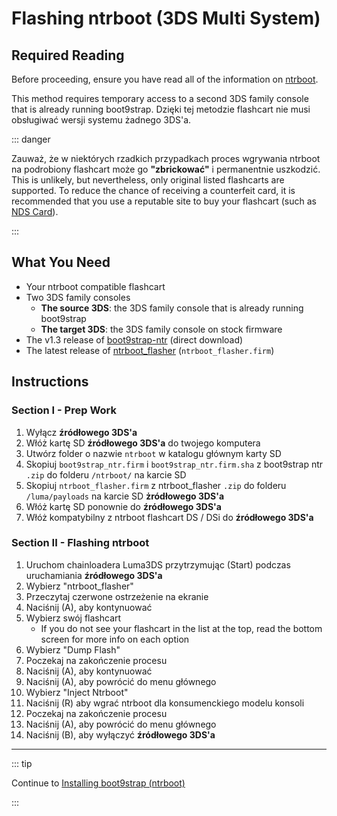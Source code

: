 # Flashing ntrboot (3DS Multi System)

## Required Reading

Before proceeding, ensure you have read all of the information on [ntrboot](ntrboot).

This method requires temporary access to a second 3DS family console that is already running boot9strap. Dzięki tej metodzie flashcart nie musi obsługiwać wersji systemu żadnego 3DS'a.

::: danger

Zauważ, że w niektórych rzadkich przypadkach proces wgrywania ntrboot na podrobiony flashcart może go **"zbrickować"** i permanentnie uszkodzić. This is unlikely, but nevertheless, only original listed flashcarts are supported. To reduce the chance of receiving a counterfeit card, it is recommended that you use a reputable site to buy your flashcart (such as [NDS Card](https://www.nds-card.com/)).

:::

## What You Need

- Your ntrboot compatible flashcart
- Two 3DS family consoles
  - **The source 3DS**: the 3DS family console that is already running boot9strap
  - **The target 3DS**: the 3DS family console on stock firmware
- The v1.3 release of [boot9strap-ntr](https://github.com/SciresM/boot9strap/releases/download/1.3/boot9strap-1.3-ntr.zip) (direct download)
- The latest release of [ntrboot_flasher](https://github.com/ntrteam/ntrboot_flasher/releases/latest) (`ntrboot_flasher.firm`)

## Instructions

### Section I - Prep Work

1. Wyłącz **źródłowego 3DS'a**
2. Włóż kartę SD **źródłowego 3DS'a** do twojego komputera
3. Utwórz folder o nazwie `ntrboot` w katalogu głównym karty SD
4. Skopiuj `boot9strap_ntr.firm` i `boot9strap_ntr.firm.sha` z boot9strap ntr `.zip` do folderu `/ntrboot/` na karcie SD
5. Skopiuj `ntrboot_flasher.firm` z ntrboot_flasher `.zip` do folderu `/luma/payloads` na karcie SD **żródłowego 3DS'a**
6. Włóż kartę SD ponownie do **źródłowego 3DS'a**
7. Włóż kompatybilny z ntrboot flashcart DS / DSi do **źródłowego 3DS'a**

### Section II - Flashing ntrboot

1. Uruchom chainloadera Luma3DS przytrzymując (Start) podczas uruchamiania **źródłowego 3DS'a**
2. Wybierz "ntrboot_flasher"
3. Przeczytaj czerwone ostrzeżenie na ekranie
4. Naciśnij (A), aby kontynuować
5. Wybierz swój flashcart
   - If you do not see your flashcart in the list at the top, read the bottom screen for more info on each option
6. Wybierz "Dump Flash"
7. Poczekaj na zakończenie procesu
8. Naciśnij (A), aby kontynuować
9. Naciśnij (A), aby powrócić do menu głównego
10. Wybierz "Inject Ntrboot"
11. Naciśnij (R) aby wgrać ntrboot dla konsumenckiego modelu konsoli
12. Poczekaj na zakończenie procesu
13. Naciśnij (A), aby powrócić do menu głównego
14. Naciśnij (B), aby wyłączyć **źródłowego 3DS'a**

___

::: tip

Continue to [Installing boot9strap (ntrboot)](installing-boot9strap-\(ntrboot\))

:::
